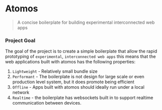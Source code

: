 # Atomos

> A concise boilerplate for building experimental interconnected web apps

### Project Goal

The goal of the project is to create a simple boilerplate that allow the rapid prototyping of `experimental`, `interconnected web apps`
this means that the web applications built with atomos has the following properties:

1. `Lightweight` - Relatively small bundle size
2. `Performant` - The boilerplate is not design for large scale or even production level system, but it does promote being efficient
3. `Offline` - Apps built with atomos should ideally run under a local network
4. `Realtime` - the boilerplate has websockets built in to support realtime communication between devices.
